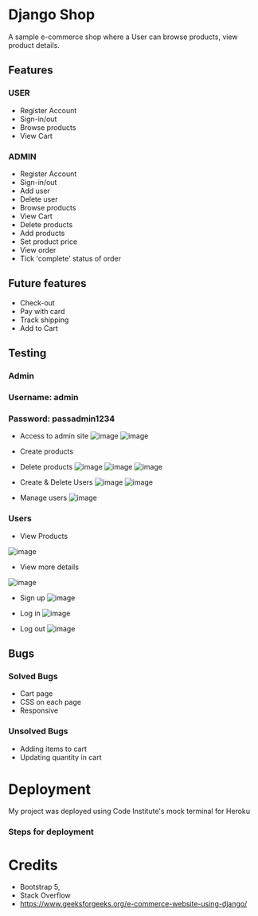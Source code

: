 # Django Shop 
A sample e-commerce shop where a User can browse products, view product details. 

## Features 
### USER
- Register Account
- Sign-in/out
- Browse products
- View Cart

### ADMIN
- Register Account
- Sign-in/out
- Add user
- Delete user
- Browse products
- View Cart
- Delete products
- Add products
- Set product price
- View order
- Tick 'complete' status of order

## Future features
- Check-out
- Pay with card
- Track shipping
- Add to Cart


## Testing 
### Admin
### Username: admin
### Password: passadmin1234
- Access to admin site
![image](https://user-images.githubusercontent.com/91730394/178138369-31bcecd3-69d3-45f6-826c-4e7efe002bbb.png)
![image](https://user-images.githubusercontent.com/91730394/178138382-6658a9c2-f442-4ce5-a3fb-c95dbc329b60.png)

- Create products
- Delete products
![image](https://user-images.githubusercontent.com/91730394/178138399-239100f7-66bb-4996-8ebd-60cd8e5fbe72.png)
![image](https://user-images.githubusercontent.com/91730394/178138425-90de442a-9c51-4e0a-8444-4e1899e03f9b.png)
![image](https://user-images.githubusercontent.com/91730394/178138413-04d2b95d-c0e2-42bf-b34f-02fee6d059f3.png)

- Create & Delete Users
![image](https://user-images.githubusercontent.com/91730394/178138448-4675fccd-52f9-4c20-96e1-fea416dcc3f8.png)
![image](https://user-images.githubusercontent.com/91730394/178138508-920f9f54-de7f-4b94-9f19-6eca9e7f9a2b.png)

- Manage users
![image](https://user-images.githubusercontent.com/91730394/178138478-5f7f61a0-3570-4cb6-aafa-4fa8bbfb8dac.png)



### Users
- View Products

![image](https://user-images.githubusercontent.com/91730394/178138534-375cbc75-ef62-4376-9f1b-df8dd21f9019.png)

- View more details

![image](https://user-images.githubusercontent.com/91730394/178138615-acbe1179-61e7-451d-990e-32258e11abc0.png)


- Sign up
![image](https://user-images.githubusercontent.com/91730394/178136744-bf68264b-1d4f-4364-9a1e-5f9c7cf1f23c.png)

- Log in
![image](https://user-images.githubusercontent.com/91730394/178136711-09523026-cc21-460d-a7a2-75f8aa5c2abf.png)

- Log out
![image](https://user-images.githubusercontent.com/91730394/178136763-ee6bc8ad-7720-4822-9860-38b1764bed91.png)



## Bugs
 ### Solved Bugs
 - Cart page
 - CSS on each page
 - Responsive
 ### Unsolved Bugs
 - Adding items to cart
 - Updating quantity in cart
 
 
# Deployment 
My project was deployed using Code Institute's mock terminal for Heroku
### Steps for deployment

# Credits
- Bootstrap 5, 
- Stack Overflow
- https://www.geeksforgeeks.org/e-commerce-website-using-django/

